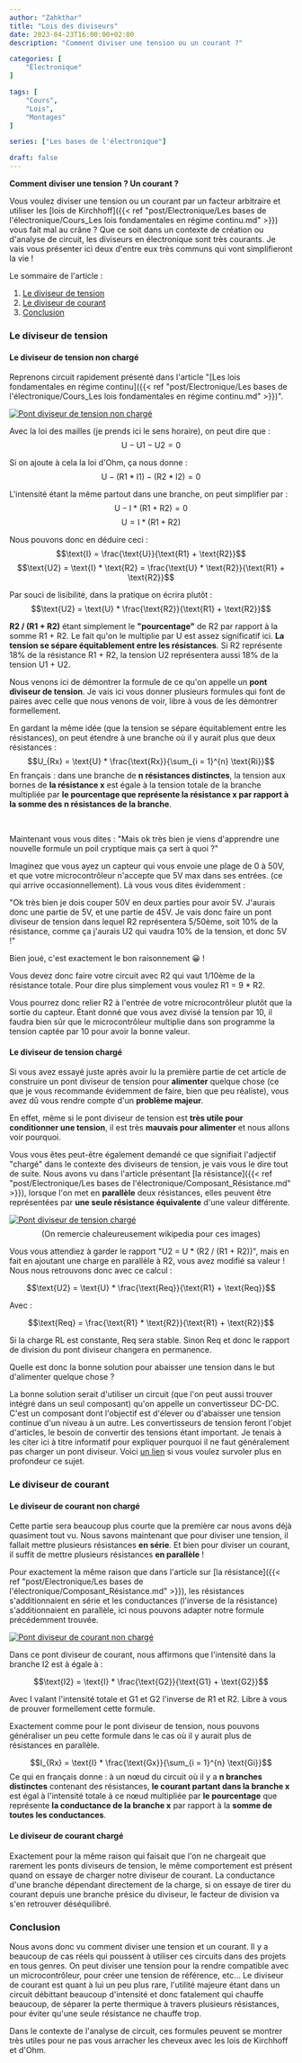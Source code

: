 ```yaml
---
author: "Zahkthar"
title: "Lois des diviseurs"
date: 2023-04-23T16:00:00+02:00
description: "Comment diviser une tension ou un courant ?"

categories: [
    "Électronique"
]

tags: [
    "Cours",
    "Lois",
    "Montages"
]

series: ["Les bases de l'électronique"]

draft: false
---
```


**Comment diviser une tension ? Un courant ?**

Vous voulez diviser une tension ou un courant par un facteur arbitraire et utiliser les [lois de Kirchhoff]({{< ref "post/Electronique/Les bases de l'électronique/Cours_Les lois fondamentales en régime continu.md" >}}) vous fait mal au crâne ? Que ce soit dans un contexte de création ou d'analyse de circuit, les diviseurs en électronique sont très courants. Je vais vous présenter ici deux d'entre eux très communs qui vont simplifieront la vie !

Le sommaire de l'article :
1. [Le diviseur de tension](#le-diviseur-de-tension)
2. [Le diviseur de courant](#le-diviseur-de-courant)
3. [Conclusion](#conclusion)

### Le diviseur de tension

#### Le diviseur de tension non chargé

Reprenons circuit rapidement présenté dans l'article "[Les lois fondamentales en régime continu]({{< ref "post/Electronique/Les bases de l'électronique/Cours_Les lois fondamentales en régime continu.md" >}})".

[![Pont diviseur de tension non chargé](https://upload.wikimedia.org/wikipedia/commons/d/d9/Pont_diviseur_tension.svg#center "Pont diviseur de tension non chargé")](upload.wikimedia.org/wikipedia/commons/d/d9/Pont_diviseur_tension.svg)

Avec la loi des mailles (je prends ici le sens horaire), on peut dire que :
$$\text{U} - \text{U1} - \text{U2} = 0$$

Si on ajoute à cela la loi d'Ohm, ça nous donne :
$$\text{U} - (\text{R1} * \text{I1}) - (\text{R2} * \text{I2}) = 0$$

L'intensité étant la même partout dans une branche, on peut simplifier par :
$$\text{U} - \text{I} * (\text{R1} + \text{R2}) = 0$$
$$\text{U} = \text{I} * (\text{R1} + \text{R2})$$

Nous pouvons donc en déduire ceci :
$$\text{I} = \frac{\text{U}}{\text{R1} + \text{R2}}$$
$$\text{U2} = \text{I} * \text{R2} = \frac{\text{U} * \text{R2}}{\text{R1} + \text{R2}}$$

Par souci de lisibilité, dans la pratique on écrira plutôt :
$$\text{U2} = \text{U} * \frac{\text{R2}}{\text{R1} + \text{R2}}$$

**R2 / (R1 + R2)** étant simplement le **"pourcentage"** de R2 par rapport à la somme R1 + R2. Le fait qu'on le multiplie par U est assez significatif ici. **La tension se sépare équitablement entre les résistances**. Si R2 représente 18% de la résistance R1 + R2, la tension U2 représentera aussi 18% de la tension U1 + U2.

Nous venons ici de démontrer la formule de ce qu'on appelle un **pont diviseur de tension**. Je vais ici vous donner plusieurs formules qui font de paires avec celle que nous venons de voir, libre à vous de les démontrer formellement.

En gardant la même idée (que la tension se sépare équitablement entre les résistances), on peut étendre à une branche où il y aurait plus que deux résistances :
$$U_{Rx} = \text{U} * \frac{\text{Rx}}{\sum_{i = 1}^{n} \text{Ri}}$$
En français : dans une branche de **n résistances distinctes**, la tension aux bornes de **la résistance x** est égale à la tension totale de la branche multipliée par **le pourcentage que représente la résistance x par rapport à la somme des n résistances de la branche**.

&nbsp;

Maintenant vous vous dites : "Mais ok très bien je viens d'apprendre une nouvelle formule un poil cryptique mais ça sert à quoi ?"

Imaginez que vous ayez un capteur qui vous envoie une plage de 0 à 50V, et que votre microcontrôleur n'accepte que 5V max dans ses entrées. (ce qui arrive occasionnellement). Là vous vous dites évidemment :

"Ok très bien je dois couper 50V en deux parties pour avoir 5V. J'aurais donc une partie de 5V, et une partie de 45V. Je vais donc faire un pont diviseur de tension dans lequel R2 représentera 5/50ème, soit 10% de la résistance, comme ça j'aurais U2 qui vaudra 10% de la tension, et donc 5V !"

Bien joué, c'est exactement le bon raisonnement 😀 !

Vous devez donc faire votre circuit avec R2 qui vaut 1/10ème de la résistance totale. Pour dire plus simplement vous voulez R1 = 9 * R2.

Vous pourrez donc relier R2 à l'entrée de votre microcontrôleur plutôt que la sortie du capteur. Étant donné que vous avez divisé la tension par 10, il faudra bien sûr que le microcontrôleur multiplie dans son programme la tension captée par 10 pour avoir la bonne valeur.

#### Le diviseur de tension chargé

Si vous avez essayé juste après avoir lu la première partie de cet article de construire un pont diviseur de tension pour **alimenter** quelque chose (ce que je vous recommande évidemment de faire, bien que peu réaliste), vous avez dû vous rendre compte d'un **problème majeur**.

En effet, même si le pont diviseur de tension est **très utile pour conditionner une tension**, il est très **mauvais pour alimenter** et nous allons voir pourquoi.

Vous vous êtes peut-être également demandé ce que signifiait l'adjectif "chargé" dans le contexte des diviseurs de tension, je vais vous le dire tout de suite. Nous avons vu dans l'article présentant [la résistance]({{< ref "post/Electronique/Les bases de l'électronique/Composant_Résistance.md" >}}), lorsque l'on met en **parallèle** deux résistances, elles peuvent être représentées par **une seule résistance équivalente** d'une valeur différente.

[![Pont diviseur de tension chargé](https://upload.wikimedia.org/wikipedia/commons/5/56/Pont_divisuer_tension_charge.svg#center "Pont diviseur de tension chargé")](https://upload.wikimedia.org/wikipedia/commons/5/56/Pont_divisuer_tension_charge.svg)
$$\text{(On remercie chaleureusement wikipedia pour ces images)}$$

Vous vous attendiez à garder le rapport "U2 = U * (R2 / (R1 + R2))", mais en fait en ajoutant une charge en parallèle à R2, vous avez modifié sa valeur ! Nous nous retrouvons donc avec ce calcul :

$$\text{U2} = \text{U} * \frac{\text{Req}}{\text{R1} + \text{Req}}$$

Avec :

$$\text{Req} = \frac{\text{R1} * \text{R2}}{\text{R1} + \text{R2}}$$

Si la charge RL est constante, Req sera stable. Sinon Req et donc le rapport de division du pont diviseur changera en permanence.

Quelle est donc la bonne solution pour abaisser une tension dans le but d'alimenter quelque chose ?

La bonne solution serait d'utiliser un circuit (que l'on peut aussi trouver intégré dans un seul composant) qu'on appelle un convertisseur DC-DC. C'est un composant dont l'objectif est d'élever ou d'abaisser une tension continue d'un niveau à un autre. Les convertisseurs de tension feront l'objet d'articles, le besoin de convertir des tensions étant important. Je tenais à les citer ici à titre informatif pour expliquer pourquoi il ne faut généralement pas charger un pont diviseur. Voici [un lien](https://fr.wikipedia.org/wiki/Convertisseur_DC-DC "Pont diviseur de tension chargé") si vous voulez survoler plus en profondeur ce sujet.

### Le diviseur de courant

#### Le diviseur de courant non chargé

Cette partie sera beaucoup plus courte que la première car nous avons déjà quasiment tout vu. Nous savons maintenant que pour diviser une tension, il fallait mettre plusieurs résistances **en série**. Et bien pour diviser un courant, il suffit de mettre plusieurs résistances **en parallèle** !

Pour exactement la même raison que dans l'article sur [la résistance]({{< ref "post/Electronique/Les bases de l'électronique/Composant_Résistance.md" >}}), les résistances s'additionnaient en série et les conductances (l'inverse de la résistance) s'additionnaient en parallèle, ici nous pouvons adapter notre formule précédemment trouvée.

[![Pont diviseur de courant non chargé](https://upload.wikimedia.org/wikipedia/commons/2/2e/Diviseur_de_courant.svg#center "Pont diviseur de tension chargé")](https://upload.wikimedia.org/wikipedia/commons/2/2e/Diviseur_de_courant.svg)

Dans ce pont diviseur de courant, nous affirmons que l'intensité dans la branche I2 est à égale à :

$$\text{I2} = \text{I} * \frac{\text{G2}}{\text{G1} + \text{G2}}$$

Avec I valant l'intensité totale et G1 et G2 l'inverse de R1 et R2. Libre à vous de prouver formellement cette formule.

Exactement comme pour le pont diviseur de tension, nous pouvons généraliser un peu cette formule dans le cas où il y aurait plus de résistances en parallèle.

$$I_{Rx} = \text{I} * \frac{\text{Gx}}{\sum_{i = 1}^{n} \text{Gi}}$$
Ce qui en français donne : à un nœud du circuit où il y a **n branches distinctes** contenant des résistances, **le courant partant dans la branche x** est égal à l'intensité totale à ce nœud multipliée par **le pourcentage** que représente **la conductance de la branche x** par rapport à la **somme de toutes les conductances**.

#### Le diviseur de courant chargé

Exactement pour la même raison qui faisait que l'on ne chargeait que rarement les ponts diviseurs de tension, le même comportement est présent quand on essaye de charger notre diviseur de courant. La conductance d'une branche dépendant directement de la charge, si on essaye de tirer du courant depuis une branche présice du diviseur, le facteur de division va s'en retrouver déséquilibré.

### Conclusion

Nous avons donc vu comment diviser une tension et un courant. Il y a beaucoup de cas réels qui poussent à utiliser ces circuits dans des projets en tous genres. On peut diviser une tension pour la rendre compatible avec un microcontrôleur, pour créer une tension de référence, etc... Le diviseur de courant est quant à lui un peu plus rare, l'utilité majeure étant dans un circuit débittant beaucoup d'intensité et donc fatalement qui chauffe beaucoup, de séparer la perte thermique à travers plusieurs résistances, pour éviter qu'une seule résistance ne chauffe trop.

Dans le contexte de l'analyse de circuit, ces formules peuvent se montrer très utiles pour ne pas vous arracher les cheveux avec les lois de Kirchhoff et d'Ohm.

&nbsp;